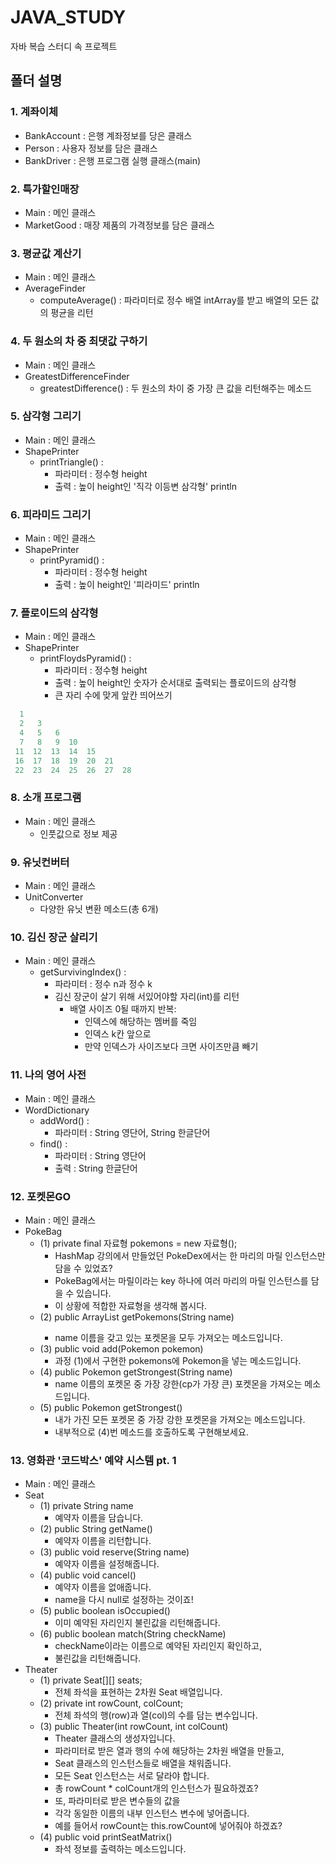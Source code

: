 # JAVA_STUDY
 자바 복습 스터디 속 프로젝트
## 폴더 설명
### 1. 계좌이체
* BankAccount : 은행 계좌정보를 당은 클래스
* Person : 사용자 정보를 담은 클래스
* BankDriver : 은행 프로그램 실행 클래스(main)
### 2. 특가할인매장
* Main : 메인 클래스
* MarketGood : 매장 제품의 가격정보를 담은 클래스
### 3. 평균값 계산기
* Main : 메인 클래스
* AverageFinder
  * computeAverage() : 파라미터로 정수 배열 intArray를 받고 배열의 모든 값의 평균을 리턴
### 4. 두 원소의 차 중 최댓값 구하기
* Main : 메인 클래스
* GreatestDifferenceFinder
  * greatestDifference() : 두 원소의 차이 중 가장 큰 값을 리턴해주는 메소드
### 5. 삼각형 그리기
* Main : 메인 클래스
* ShapePrinter
  * printTriangle() : 
    * 파라미터 : 정수형 height
    * 출력 : 높이 height인 '직각 이등변 삼각형' println
### 6. 피라미드 그리기
* Main : 메인 클래스
* ShapePrinter
  * printPyramid() :
    * 파라미터 : 정수형 height
    * 출력 : 높이 height인  '피라미드' println
### 7. 플로이드의 삼각형
* Main : 메인 클래스
* ShapePrinter
  * printFloydsPyramid() :
    * 파라미터 : 정수형 height
    * 출력 : 높이 height인  숫자가 순서대로 출력되는 플로이드의 삼각형
    * 큰 자리 수에 맞게 앞칸 띄어쓰기
```java  
  1
  2   3
  4   5   6
  7   8   9  10
 11  12  13  14  15
 16  17  18  19  20  21
 22  23  24  25  26  27  28

```
### 8. 소개 프로그램
* Main : 메인 클래스
  * 인풋값으로 정보 제공
### 9. 유닛컨버터
* Main : 메인 클래스
* UnitConverter
  * 다양한 유닛 변환 메소드(총 6개)
### 10. 김신 장군 살리기
* Main : 메인 클래스
  * getSurvivingIndex() :
    * 파라미터 : 정수 n과 정수 k
    * 김신 장군이 살기 위해 서있어야할 자리(int)를 리턴
      * 배열 사이즈 0될 때까지 반복:
        * 인덱스에 해당하는 멤버를 죽임
        * 인덱스 k칸 앞으로
        * 만약 인덱스가 사이즈보다 크면 사이즈만큼 빼기
### 11. 나의 영어 사전
* Main : 메인 클래스
* WordDictionary
  * addWord() :
    * 파라미터 : String 영단어, String 한글단어
  * find() :
    * 파라미터 : String 영단어
    * 출력 : String 한글단어
### 12. 포켓몬GO
* Main : 메인 클래스
* PokeBag
  * (1) private final 자료형 pokemons = new 자료형();
    * HashMap 강의에서 만들었던 PokeDex에서는 한 마리의 마릴 인스턴스만 담을 수 있었죠? 
    * PokeBag에서는 마릴이라는 key 하나에 여러 마리의 마릴 인스턴스를 담을 수 있습니다. 
    * 이 상황에 적합한 자료형을 생각해 봅시다.
  * (2) public ArrayList<Pokemon> getPokemons(String name)
    * name 이름을 갖고 있는 포켓몬을 모두 가져오는 메소드입니다.
  * (3) public void add(Pokemon pokemon)
    * 과정 (1)에서 구현한 pokemons에 Pokemon을 넣는 메소드입니다.
  * (4) public Pokemon getStrongest(String name)
    * name 이름의 포켓몬 중 가장 강한(cp가 가장 큰) 포켓몬을 가져오는 메소드입니다.
  * (5) public Pokemon getStrongest()
    * 내가 가진 모든 포켓몬 중 가장 강한 포켓몬을 가져오는 메소드입니다. 
    * 내부적으로 (4)번 메소드를 호출하도록 구현해보세요.
### 13. 영화관 '코드박스' 예약 시스템 pt. 1
* Main : 메인 클래스
* Seat
  * (1) private String name
    * 예약자 이름을 담습니다.
  * (2) public String getName()
    * 예약자 이름을 리턴합니다.
  * (3) public void reserve(String name)
    * 예약자 이름을 설정해줍니다.
  * (4) public void cancel()
    * 예약자 이름을 없애줍니다. 
    * name을 다시 null로 설정하는 것이죠!
  * (5) public boolean isOccupied()
    * 이미 예약된 자리인지 불린값을 리턴해줍니다.
  * (6) public boolean match(String checkName)
    * checkName이라는 이름으로 예약된 자리인지 확인하고, 
    * 불린값을 리턴해줍니다.
* Theater
  * (1) private Seat[][] seats;
    * 전체 좌석을 표현하는 2차원 Seat 배열입니다.
  * (2) private int rowCount, colCount;
    * 전체 좌석의 행(row)과 열(col)의 수를 담는 변수입니다.
  * (3) public Theater(int rowCount, int colCount)
    * Theater 클래스의 생성자입니다. 
    * 파라미터로 받은 열과 행의 수에 해당하는 2차원 배열을 만들고, 
    * Seat 클래스의 인스턴스들로 배열을 채워줍니다. 
    * 모든 Seat 인스턴스는 서로 달라야 합니다. 
    * 총 rowCount * colCount개의 인스턴스가 필요하겠죠?
    * 또, 파라미터로 받은 변수들의 값을 
    * 각각 동일한 이름의 내부 인스턴스 변수에 넣어줍니다. 
    * 예를 들어서 rowCount는 this.rowCount에 넣어줘야 하겠죠?
  * (4) public void printSeatMatrix()
    * 좌석 정보를 출력하는 메소드입니다.